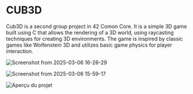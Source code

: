 # CUB3D
Cub3D is a second group project in 42 Comon Core. It is a simple 3D game built using C that allows the rendering of a 3D world, using raycasting techniques for creating 3D environments. The game is inspired by classic games like Wolfenstein 3D and utilizes basic game physics for player interaction.



![Screenshot from 2025-03-06 16-26-29](https://github.com/user-attachments/assets/5292eb86-2032-435d-856c-f1d1a4bfc0b2)

![Screenshot from 2025-03-06 15-59-17](https://github.com/user-attachments/assets/29bbc776-2711-4859-8c0f-569f60de0458)

![Aperçu du projet](assets/demo.gif)

